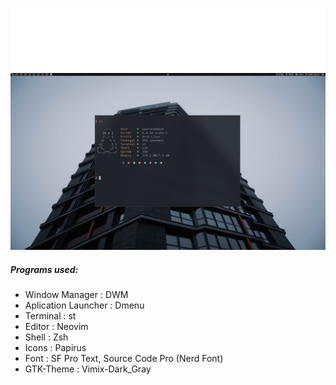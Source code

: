![image](dotpics/dothazelogo.png)
![image](dotpics/1669560730.png)

##### Programs used:
- Window Manager : DWM
- Aplication Launcher : Dmenu
- Terminal : st
- Editor : Neovim
- Shell : Zsh
- Icons : Papirus
- Font : SF Pro Text, Source Code Pro (Nerd Font)
- GTK-Theme : Vimix-Dark_Gray
